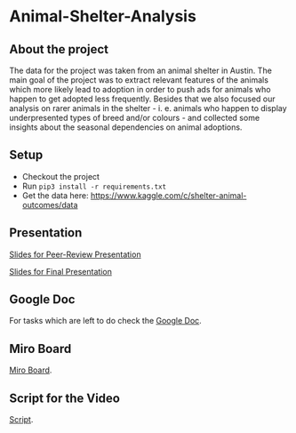 # Animal-Shelter-Analysis

## About the project
The data for the project was taken from an animal shelter in Austin. The main goal of the project was to extract relevant features of the animals which more likely lead to adoption in order to push ads for animals who happen to get adopted less frequently. Besides that we also focused our analysis on rarer animals in the shelter - i. e. animals who happen to display underpresented types of breed and/or colours - and collected some insights about the seasonal dependencies on animal adoptions.

## Setup
- Checkout the project
- Run ```pip3 install -r requirements.txt```
- Get the data here: https://www.kaggle.com/c/shelter-animal-outcomes/data

## Presentation
[Slides for Peer-Review Presentation](https://docs.google.com/presentation/d/1RR-3j82ueooVfFO8pG-bWZK_UYI26awCJaG-S5mADWM/edit?usp=sharing)

[Slides for Final Presentation](https://docs.google.com/presentation/d/12DlfA2UZSO3qEv2KWUlYGqHC_5AJ60q_/edit?usp=sharing&ouid=118235154038162837819&rtpof=true&sd=true)

## Google Doc
For tasks which are left to do check
the [Google Doc](https://docs.google.com/document/d/1xrYd8vYmTS6Bz_-bO-T2mmCtsSS9NV-IqMi_H7edA2g/edit
).

## Miro Board
[Miro Board](https://miro.com/welcomeonboard/bmk4SG8zd2xiZHpVZEt5enBaY2Z3WXU1cFlDakpwRkJ3ZWxxRHg0eEtsRUxQUkh2R3JjMlZoVGM2ZDg2R3VDbnwzMDc0NDU3MzUyOTI1ODMzMDky?invite_link_id=758649519106
).

## Script for the Video
[Script](https://docs.google.com/document/d/1lAVwHHjgax1V8s-Yf8Sin1C3AOtIJNIAw5z3-HmOyQo/edit?usp=sharing
).
